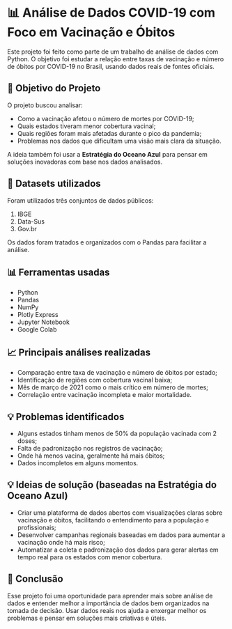 
# 📊 Análise de Dados COVID-19 com Foco em Vacinação e Óbitos

Este projeto foi feito como parte de um trabalho de análise de dados com Python. O objetivo foi estudar a relação entre taxas de vacinação e número de óbitos por COVID-19 no Brasil, usando dados reais de fontes oficiais.



## 🧠 Objetivo do Projeto

O projeto buscou analisar:

- Como a vacinação afetou o número de mortes por COVID-19;
- Quais estados tiveram menor cobertura vacinal;
- Quais regiões foram mais afetadas durante o pico da pandemia;
- Problemas nos dados que dificultam uma visão mais clara da situação.

A ideia também foi usar a **Estratégia do Oceano Azul** para pensar em soluções inovadoras com base nos dados analisados.



## 📁 Datasets utilizados

Foram utilizados três conjuntos de dados públicos:

1. IBGE 
2. Data-Sus
3. Gov.br

Os dados foram tratados e organizados com o Pandas para facilitar a análise.



## 📊 Ferramentas usadas

- Python  
- Pandas  
- NumPy  
- Plotly Express  
- Jupyter Notebook
- Google Colab



## 📈 Principais análises realizadas

- Comparação entre taxa de vacinação e número de óbitos por estado;
- Identificação de regiões com cobertura vacinal baixa;
- Mês de março de 2021 como o mais crítico em número de mortes;
- Correlação entre vacinação incompleta e maior mortalidade.



## 💡 Problemas identificados

- Alguns estados tinham menos de 50% da população vacinada com 2 doses;
- Falta de padronização nos registros de vacinação;
- Onde há menos vacina, geralmente há mais óbitos;
- Dados incompletos em alguns momentos.



## 💡 Ideias de solução (baseadas na Estratégia do Oceano Azul)

- Criar uma plataforma de dados abertos com visualizações claras sobre vacinação e óbitos, facilitando o entendimento para a população e profissionais;
- Desenvolver campanhas regionais baseadas em dados para aumentar a vacinação onde há mais risco;
- Automatizar a coleta e padronização dos dados para gerar alertas em tempo real para os estados com menor cobertura.



## 📌 Conclusão

Esse projeto foi uma oportunidade para aprender mais sobre análise de dados e entender melhor a importância de dados bem organizados na tomada de decisão. Usar dados reais nos ajuda a enxergar melhor os problemas e pensar em soluções mais criativas e úteis.
